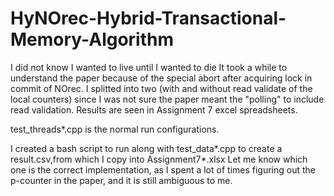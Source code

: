 # HyNOrec-Hybrid-Transactional-Memory-Algorithm
I did not know I wanted to live until I wanted to die
It took a while to understand the paper because of the special abort after acquiring lock in commit of NOrec.
I splitted into two (with and without read validate of the local counters) since I was not sure the paper meant the "polling" to include read validation. 
Results are seen in Assignment 7 excel spreadsheets. 

test_threads*.cpp is the normal run configurations. 

I created a bash script to run along with test_data*.cpp to create a result.csv,from which I copy into Assignment7*.xlsx Let me know which one is the correct implementation, as I spent a lot of times figuring out the p-counter in the paper, and it is still ambiguous to me.
